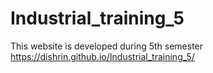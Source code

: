 # Industrial_training_5
This website is developed during 5th semester
https://dishrin.github.io/Industrial_training_5/
